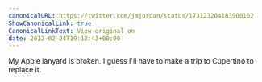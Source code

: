 ```yaml
---
canonicalURL: https://twitter.com/jmjordan/status/173123204183900162
ShowCanonicalLink: true
CanonicalLinkText: View original on
date: 2012-02-24T19:12:43+00:00
---
```

My Apple lanyard is broken. I guess I'll have to make a trip to Cupertino to replace it.